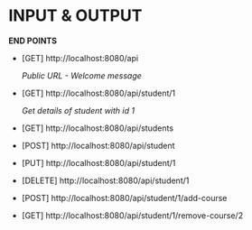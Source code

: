 INPUT & OUTPUT
==============

**END POINTS**

- [GET] http://localhost:8080/api

    *Public URL - Welcome message*
    <br />
    
- [GET] http://localhost:8080/api/student/1

    *Get details of student with id 1*
    <br />
    
- [GET] http://localhost:8080/api/students
- [POST] http://localhost:8080/api/student
- [PUT] http://localhost:8080/api/student/1
- [DELETE] http://localhost:8080/api/student/1
- [POST] http://localhost:8080/api/student/1/add-course
- [GET] http://localhost:8080/api/student/1/remove-course/2

